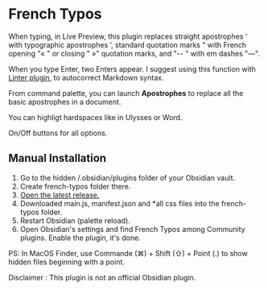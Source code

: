 # French Typos

When typing, in Live Preview, this plugin replaces straight apostrophes ' with typographic apostrophes ’, standard quotation marks " with French opening "« " or closing " »" quotation marks, and "-- " with em dashes "—".

When you type Enter, two Enters appear. I suggest using this function with [Linter plugin](https://github.com/platers/obsidian-linter), to autocorrect Markdown syntax.

From command palette, you can launch **Apostrophes** to replace all the basic apostrophes in a document.

You can highligt hardspaces like in Ulysses or Word.

On/Off buttons for all options.

## Manual Installation

1. Go to the hidden /.obsidian/plugins folder of your Obsidian vault. 
2. Create french-typos folder there. 
3. [Open the latest release.](https://github.com/tcrouzet/obsidian-french-typos/releases)
4. Downloaded main.js, manifest.json and *all css files into the french-typos folder.
5. Restart Obsidian (palette reload).
6. Open Obsidian's settings and find French Typos among Community plugins. Enable the plugin, it's done.

PS: In MacOS Finder, use Commande (⌘) + Shift (⇧) + Point (.) to show hidden files beginning with a point.

Disclaimer : This plugin is not an official Obsidian plugin.

